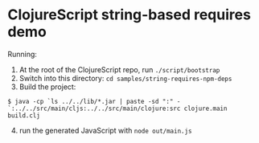 # ClojureScript string-based requires demo

Running:

1. At the root of the ClojureScript repo, run `./script/bootstrap`
2. Switch into this directory: `cd samples/string-requires-npm-deps`
3. Build the project:

``` shell
$ java -cp `ls ../../lib/*.jar | paste -sd ":" -`:../../src/main/cljs:../../src/main/clojure:src clojure.main build.clj
```

4. run the generated JavaScript with `node out/main.js`
